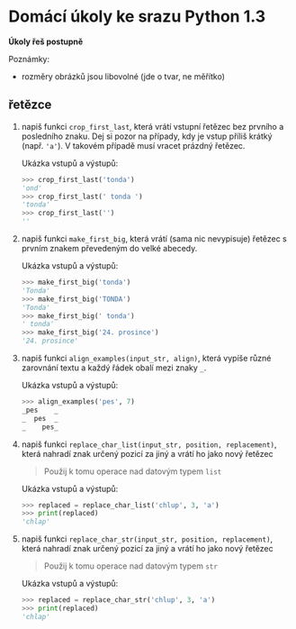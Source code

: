 # Domácí úkoly ke srazu Python 1.3

**Úkoly řeš postupně**

Poznámky:
- rozměry obrázků jsou libovolné (jde o tvar, ne měřítko)

## řetězce
1. napiš funkci `crop_first_last`, která vrátí vstupní řetězec bez prvního a posledního znaku.
Dej si pozor na případy, kdy je vstup příliš krátký (např. `'a'`). V takovém případě musí vracet prázdný řetězec.

   Ukázka vstupů a výstupů:
   ```python
   >>> crop_first_last('tonda')
   'ond'
   >>> crop_first_last(' tonda ')
   'tonda'
   >>> crop_first_last('')
   ''
   ```

1. napiš funkci `make_first_big`, která vrátí (sama nic nevypisuje) řetězec s prvním znakem převedeným do velké abecedy.

   Ukázka vstupů a výstupů:
   ```python
   >>> make_first_big('tonda')
   'Tonda'
   >>> make_first_big('TONDA')
   'Tonda'
   >>> make_first_big(' tonda')
   ' tonda'
   >>> make_first_big('24. prosince')
   '24. prosince'
   ```

1. napiš funkci `align_examples(input_str, align)`, která vypíše různé zarovnání textu a každý řádek obalí mezi znaky `_`.
   
   Ukázka vstupů a výstupů:
   ```python
   >>> align_examples('pes', 7)
   _pes    _
   _  pes  _
   _    pes_
   ```

1. napiš funkci `replace_char_list(input_str, position, replacement)`, která nahradí znak určený pozicí za jiný a vrátí ho jako nový řetězec
   
   > Použij k tomu operace nad datovým typem `list`
   
   Ukázka vstupů a výstupů:
   ```python
   >>> replaced = replace_char_list('chlup', 3, 'a')
   >>> print(replaced)
   'chlap'
   ```

1. napiš funkci `replace_char_str(input_str, position, replacement)`, která nahradí znak určený pozicí za jiný a vrátí ho jako nový řetězec
   
   > Použij k tomu operace nad datovým typem `str`
   
   Ukázka vstupů a výstupů:
   ```python
   >>> replaced = replace_char_str('chlup', 3, 'a')
   >>> print(replaced)
   'chlap'
   ```
